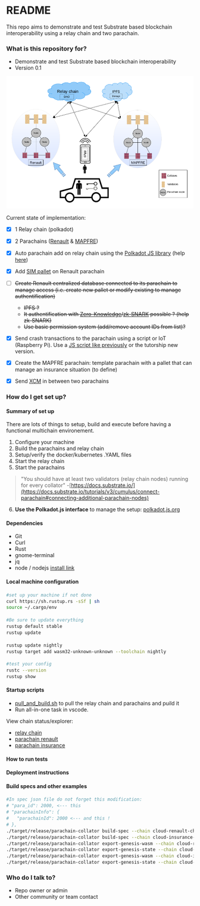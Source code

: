 # README #

This repo aims to demonstrate and test Substrate based blockchain interoperability using a relay chain and two parachain.

### What is this repository for? ###

* Demonstrate and test Substrate based blockchain interoperability
* Version 0.1

![use case global architecture](./interoperability_general_use_case_view.png "image")

Current state of implementation:

- [x] 1 Relay chain (polkadot)
- [x] 2 Parachains ([Renault](git@bitbucket.org:edge-team-leat/substrate-blockchain-parachain-renault.git) & [MAPFRE](git@bitbucket.org:edge-team-leat/substrate-blockchain-parachain-mapfre.git))
- [x] Auto parachain add on relay chain using the [Polkadot JS library](https://github.com/polkadot-js/api) (help [here](https://github.com/paritytech/polkadot-launch/blob/master/src/rpc.ts))
- [x] Add [SIM pallet](https://github.com/lucgerrits/substrate-node-template/tree/sim-project/pallets/sim) on Renault parachain
- [ ] ~~Create Renault centralized database connected to its parachain to manage access (i.e. create new pallet or modify existing to manage authentification)~~
  * ~~IPFS ?~~
  * ~~It authentification with [Zero-Knowledge](https://en.wikipedia.org/wiki/Zero-knowledge_proof)/[zk-SNARK](https://en.wikipedia.org/wiki/Non-interactive_zero-knowledge_proof) possible ? (help zk-SNARK)~~
  * ~~Use basic permission system (add/remove account IDs from list)?~~
- [x] Send crash transactions to the parachain using a script or IoT (Raspberry Pi). Use a [JS script like previously](https://bitbucket.org/edge-team-leat/sim-tas-group-tests/src/main/Substrate/substrate-transaction-js/) or the tutorship new version.
- [x] Create the MAPFRE parachain: template parachain with a pallet that can manage an insurance situation (to define)
- [x] Send [XCM](https://wiki.polkadot.network/docs/learn-crosschain) in between two parachains


### How do I get set up? ###

#### Summary of set up ####

There are lots of things to setup, build and execute before having a functional multichain environement.

1. Configure your machine
2. Build the parachains and relay chain
3. Setup/verify the docker/kubernetes .YAML files
4. Start the relay chain
5. Start the parachains

> "You should have at least two validators (relay chain nodes) running for every collator" -[https://docs.substrate.io/](https://docs.substrate.io/tutorials/v3/cumulus/connect-parachain#connecting-additional-parachain-nodes)

6. **Use the Polkadot.js interface** to manage the setup: [polkadot.js.org](https://polkadot.js.org/apps/?rpc=ws%3A%2F%2F127.0.0.1%3A9944#/explorer)


#### Dependencies ####

* Git
* Curl
* Rust
* gnome-terminal
* jq
* node / nodejs [install link](https://nodejs.org/en/download/package-manager/)


#### Local machine configuration ####

```bash
#set up your machine if not done
curl https://sh.rustup.rs -sSf | sh
source ~/.cargo/env

#Be sure to update everything
rustup default stable
rustup update

rustup update nightly
rustup target add wasm32-unknown-unknown --toolchain nightly

#test your config
rustc --version
rustup show
```

#### Startup scripts ####

* [pull_and_build.sh](./scripts/pull_and_build.sh) to pull the relay chain and parachains and puild it
* Run all-in-one task in vscode.
<!-- * [start_relay_chain.sh](./scripts/start_relay_chain.sh) to start the relay chain
* [start_parachains.sh](./scripts/start_relay_chain.sh) to start the relay chain -->

View chain status/explorer:

* [relay chain](https://polkadot.js.org/apps/?rpc=ws%3A%2F%2F127.0.0.1%3A9944#/parachains)
* [parachain renault](https://polkadot.js.org/apps/?rpc=ws%3A%2F%2F127.0.0.1%3A8844#/explorer)
* [parachain insurance](https://polkadot.js.org/apps/?rpc=ws%3A%2F%2F127.0.0.1%3A8843#/explorer)

#### How to run tests ####


#### Deployment instructions ####

#### Build specs and other examples ####

```bash
#In spec json file do not forget this modification:
# "para_id": 2000, <--- this
# "parachainInfo": {
#   "parachainId": 2000 <--- and this !
# },
./target/release/parachain-collator build-spec --chain cloud-renault-chain.json --disable-default-bootnode --raw > cloud-renault-chain-raw.json
./target/release/parachain-collator build-spec --chain cloud-insurance-chain.json --disable-default-bootnode --raw > cloud-insurance-chain-raw.json 
./target/release/parachain-collator export-genesis-wasm --chain cloud-renault-chain-raw.json > cloud-para-2000-wasm 
./target/release/parachain-collator export-genesis-state --chain cloud-renault-chain-raw.json > cloud-para-2000-genesis 
./target/release/parachain-collator export-genesis-wasm --chain cloud-insurance-chain-raw.json > cloud-para-3000-wasm 
./target/release/parachain-collator export-genesis-state --chain cloud-insurance-chain-raw.json > cloud-para-3000-genesis 
```

### Who do I talk to? ###

* Repo owner or admin
* Other community or team contact
